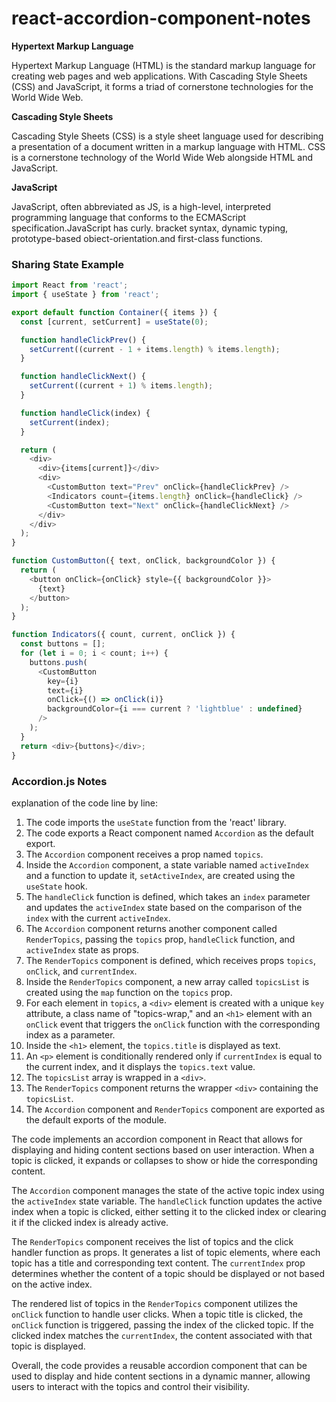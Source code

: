 # react-accordion-component-notes

**Hypertext Markup Language**

Hypertext Markup Language (HTML) is the standard markup language for creating web pages and web applications. With Cascading Style Sheets (CSS) and JavaScript, it forms a triad of cornerstone technologies for the World Wide Web.

**Cascading Style Sheets**

Cascading Style Sheets (CSS) is a style sheet language used for describing a presentation of a document written in a markup language with HTML. CSS is a cornerstone technology of the World Wide Web alongside HTML and JavaScript.

**JavaScript**

JavaScript, often abbreviated as JS, is a high-level, interpreted programming language that conforms to the ECMAScript specification.JavaScript has curly. bracket syntax, dynamic typing, prototype-based obiect-orientation.and first-class functions.

### Sharing State Example

```JavaScript
import React from 'react';
import { useState } from 'react';

export default function Container({ items }) {
  const [current, setCurrent] = useState(0);

  function handleClickPrev() {
    setCurrent((current - 1 + items.length) % items.length);
  }

  function handleClickNext() {
    setCurrent((current + 1) % items.length);
  }

  function handleClick(index) {
    setCurrent(index);
  }

  return (
    <div>
      <div>{items[current]}</div>
      <div>
        <CustomButton text="Prev" onClick={handleClickPrev} />
        <Indicators count={items.length} onClick={handleClick} />
        <CustomButton text="Next" onClick={handleClickNext} />
      </div>
    </div>
  );
}

function CustomButton({ text, onClick, backgroundColor }) {
  return (
    <button onClick={onClick} style={{ backgroundColor }}>
      {text}
    </button>
  );
}

function Indicators({ count, current, onClick }) {
  const buttons = [];
  for (let i = 0; i < count; i++) {
    buttons.push(
      <CustomButton
        key={i}
        text={i}
        onClick={() => onClick(i)}
        backgroundColor={i === current ? 'lightblue' : undefined}
      />
    );
  }
  return <div>{buttons}</div>;
}
```

### Accordion.js Notes

explanation of the code line by line:

1. The code imports the `useState` function from the 'react' library.
2. The code exports a React component named `Accordion` as the default export.
3. The `Accordion` component receives a prop named `topics`.
4. Inside the `Accordion` component, a state variable named `activeIndex` and a function to update it, `setActiveIndex`, are created using the `useState` hook.
5. The `handleClick` function is defined, which takes an `index` parameter and updates the `activeIndex` state based on the comparison of the `index` with the current `activeIndex`.
6. The `Accordion` component returns another component called `RenderTopics`, passing the `topics` prop, `handleClick` function, and `activeIndex` state as props.
7. The `RenderTopics` component is defined, which receives props `topics`, `onClick`, and `currentIndex`.
8. Inside the `RenderTopics` component, a new array called `topicsList` is created using the `map` function on the `topics` prop.
9. For each element in `topics`, a `<div>` element is created with a unique `key` attribute, a class name of "topics-wrap," and an `<h1>` element with an `onClick` event that triggers the `onClick` function with the corresponding index as a parameter.
10. Inside the `<h1>` element, the `topics.title` is displayed as text.
11. An `<p>` element is conditionally rendered only if `currentIndex` is equal to the current index, and it displays the `topics.text` value.
12. The `topicsList` array is wrapped in a `<div>`.
13. The `RenderTopics` component returns the wrapper `<div>` containing the `topicsList`.
14. The `Accordion` component and `RenderTopics` component are exported as the default exports of the module.

The code implements an accordion component in React that allows for displaying and hiding content sections based on user interaction. When a topic is clicked, it expands or collapses to show or hide the corresponding content.

The `Accordion` component manages the state of the active topic index using the `activeIndex` state variable. The `handleClick` function updates the active index when a topic is clicked, either setting it to the clicked index or clearing it if the clicked index is already active.

The `RenderTopics` component receives the list of topics and the click handler function as props. It generates a list of topic elements, where each topic has a title and corresponding text content. The `currentIndex` prop determines whether the content of a topic should be displayed or not based on the active index.

The rendered list of topics in the `RenderTopics` component utilizes the `onClick` function to handle user clicks. When a topic title is clicked, the `onClick` function is triggered, passing the index of the clicked topic. If the clicked index matches the `currentIndex`, the content associated with that topic is displayed.

Overall, the code provides a reusable accordion component that can be used to display and hide content sections in a dynamic manner, allowing users to interact with the topics and control their visibility.
